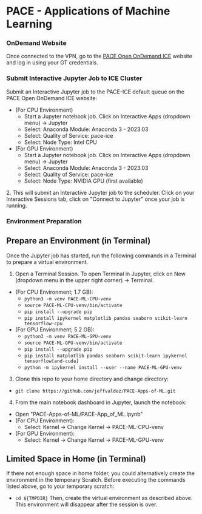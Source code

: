 # PACE - Applications of Machine Learning

### OnDemand Website
Once connected to the VPN, go to the [PACE Open OnDemand ICE](https://ondemand-ice.pace.gatech.edu/) website and log in using your GT credentials.

### Submit Interactive Jupyter Job to ICE Cluster
Submit an Interactive Jupyter job to the PACE-ICE default queue on the PACE Open OnDemand ICE website:
- (For CPU Environment)
  - Start a Jupyter notebook job. Click on Interactive Apps (dropdown menu) -> Jupyter
  - Select: Anaconda Module: Anaconda 3 - 2023.03
  - Select: Quality of Service: pace-ice
  - Select: Node Type: Intel CPU
- (For GPU Environment)
  - Start a Jupyter notebook job. Click on Interactive Apps (dropdown menu) -> Jupyter
  - Select: Anaconda Module: Anaconda 3 - 2023.03
  - Select: Quality of Service: pace-ice
  - Select: Node Type: NVIDIA GPU (first available)
 
<p>2. This will submit an Interactive Jupyter job to the scheduler. Click on your Interactive Sessions tab, click on "Connect to Jupyter" once your job is running.</p>

### Environment Preparation
## Prepare an Environment (in Terminal)
Once the Jupyter job has started, run the following commands in a Terminal to prepare a virtual environment.
1. Open a Terminal Session. To open Terminal in Jupyter, click on New (dropdown menu in the upper right corner) -> Terminal.
  - (For CPU Environment; 1.7 GB):
    - `python3 -m venv PACE-ML-CPU-venv`
    - `source PACE-ML-CPU-venv/bin/activate`
    - `pip install --upgrade pip`
    - `pip install ipykernel matplotlib pandas seaborn scikit-learn tensorflow-cpu`
  - (For GPU Environment; 5.2 GB):
    - `python3 -m venv PACE-ML-GPU-venv`
    - `source PACE-ML-GPU-venv/bin/activate`
    - `pip install --upgrade pip`
    - `pip install matplotlib pandas seaborn scikit-learn ipykernel tensorflow[and-cuda]`
    - `python -m ipykernel install --user --name PACE-ML-GPU-venv`
3. Clone this repo to your home directory and change directory:
  - `git clone https://github.com/jeffvaldez/PACE-Apps-of-ML.git`
4. From the main notebook dashboard in Jupyter, launch the notebook:
  - Open "PACE-Apps-of-ML/PACE-App_of_ML.ipynb"
  - (For CPU Environment):
    - Select: Kernel -> Change Kernel -> PACE-ML-CPU-venv
  - (For GPU Environment):
    - Select: Kernel -> Change Kernel -> PACE-ML-GPU-venv

## Limited Space in Home (in Terminal)
If there not enough space in home folder, you could alternatively create the environment in the temporary Scratch. Before executing the commands listed above, go to your temporary scratch: 
  - `cd ${TMPDIR}`
Then, create the virtual environment as described above. This environment will disappear after the session is over.

